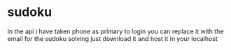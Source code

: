 # sudoku
In the api i have taken phone as primary to login you can replace it with the email
for the sudoku solving just download it and host it in your localhost
